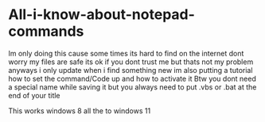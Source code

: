 # All-i-know-about-notepad-commands
Im only doing this cause some times its hard to find on the internet dont worry my files are safe its ok if you dont trust me but thats not my problem anyways i only update when i find something new im also putting a tutorial how to set the command/Code up and how to activate it Btw you dont need a special name while saving it but you always need to put .vbs or .bat at the end of your title 

This works windows 8 all the to windows 11
